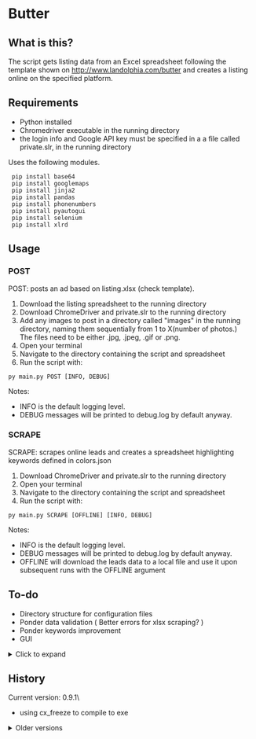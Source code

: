 # Butter

## What is this?

The script gets listing data from an Excel spreadsheet following the template shown on http://www.landolphia.com/butter and creates a listing online on the specified platform.

## Requirements

- Python installed
- Chromedriver executable in the running directory
- the login info and Google API key must be specified in a a file called private.slr, in the running directory

Uses the following modules.

```shell
 pip install base64
 pip install googlemaps 
 pip install jinja2
 pip install pandas
 pip install phonenumbers
 pip install pyautogui
 pip install selenium
 pip install xlrd
```

## Usage

### POST
 POST: posts an ad based on listing.xlsx (check template).
1. Download the listing spreadsheet to the running directory
2. Download ChromeDriver and private.slr to the running directory
3. Add any images to post in a directory called "images" in the running directory, naming them sequentially from 1 to X(number of photos.)\
The files need to be either .jpg, .jpeg, .gif or .png.
4. Open your terminal
5. Navigate to the directory containing the script and spreadsheet
6. Run the script with:
```shell
py main.py POST [INFO, DEBUG]
```

Notes:
- INFO is the default logging level.
- DEBUG messages will be printed to debug.log by default anyway.

### SCRAPE 
 SCRAPE: scrapes online leads and creates a spreadsheet highlighting keywords defined in colors.json
1. Download ChromeDriver and private.slr to the running directory
2. Open your terminal
3. Navigate to the directory containing the script and spreadsheet
4. Run the script with:
```shell
py main.py SCRAPE [OFFLINE] [INFO, DEBUG]
```

Notes:
- INFO is the default logging level.
- DEBUG messages will be printed to debug.log by default anyway.
- OFFLINE will download the leads data to a local file and use it upon subsequent runs with the OFFLINE argument

## To-do

- Directory structure for configuration files
- Ponder data validation ( Better errors for xlsx scraping? )
- Ponder keywords improvement
- GUI

<details>
	<summary> Click to expand </summary>

Other:
- contact page
- value formatting and validation
- value type in payload
- remove lxml (see next item)
- consolidate with HTML scraper
</details>

## History

Current version: 0.9.1\
- using cx_freeze to compile to exe

<details>
  <summary> Older versions </summary>

v.9\
- new JSON format, actions are tied to elements
- SCRAPE/POST merged (POST isn't implemented)
v0.3\
- scrapes online leads
- creates spreadsheet, highlighting keywords
v0.2.5\
- remaining tasks list is more user friendly
v0.2.4\
- faster (instant) description filling for tinyMCE
v0.2.3
- loops through photos in ./images/ and uploads them
v0.2.2[HOTFIX]
- waits for user to press enter after running the script to close the browser window
- credentials obfuscated
- fixed typo in payload, leading to duplicate page/name entr
v0.2
- date and pets
- multiple floorplans
v0.1.8.5
- refactor, split navigator and element manipulation.
- assumes identifier type
- location, rent, floorplans, specifics, amenities
v0.1.8.5
- rotates log files
- console log level can be customized by passing an argument to the script (DEBUG, WARNING, INFO)
- documentation and website
- [HOTFIX] fixed duplicate logging and re-enabled implemented functionalities 
v0.1.8.3
Tweaks for first release
v0.1.8.2
Scrapes multiple floorplans from the spreadsheet
v0.1.8.1
Filling description/tinyMCE
v0.1.8
Refactoring done
v0.1.6
Finished preliminary scraping and posting.
v0.1.5
Retrieving postal code
Navigation progress
v0.1.4
Excel slurping
v0.1.3
Basic navigation
Refactoring
v0.1.2
Login
v0.1.1
Basic static keyword detection and highlighting.
v0.1
Basic info scraping and spreadheet output.
</details>
